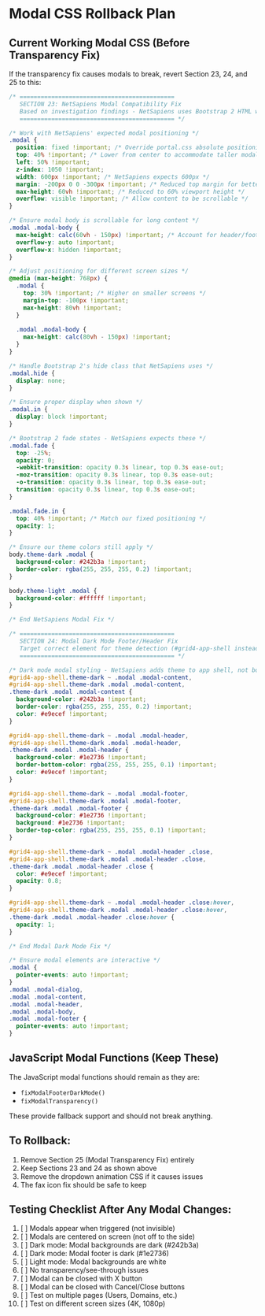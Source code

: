 # Modal CSS Rollback Plan

## Current Working Modal CSS (Before Transparency Fix)

If the transparency fix causes modals to break, revert Section 23, 24, and 25 to this:

```css
/* ============================================
   SECTION 23: NetSapiens Modal Compatibility Fix
   Based on investigation findings - NetSapiens uses Bootstrap 2 HTML with custom positioning
   ============================================ */

/* Work with NetSapiens' expected modal positioning */
.modal {
  position: fixed !important; /* Override portal.css absolute positioning */
  top: 40% !important; /* Lower from center to accommodate taller modals */
  left: 50% !important;
  z-index: 1050 !important;
  width: 600px !important; /* NetSapiens expects 600px */
  margin: -200px 0 0 -300px !important; /* Reduced top margin for better centering */
  max-height: 60vh !important; /* Reduced to 60% viewport height */
  overflow: visible !important; /* Allow content to be scrollable */
}

/* Ensure modal body is scrollable for long content */
.modal .modal-body {
  max-height: calc(60vh - 150px) !important; /* Account for header/footer with 60vh */
  overflow-y: auto !important;
  overflow-x: hidden !important;
}

/* Adjust positioning for different screen sizes */
@media (max-height: 768px) {
  .modal {
    top: 30% !important; /* Higher on smaller screens */
    margin-top: -100px !important;
    max-height: 80vh !important;
  }
  
  .modal .modal-body {
    max-height: calc(80vh - 150px) !important;
  }
}

/* Handle Bootstrap 2's hide class that NetSapiens uses */
.modal.hide {
  display: none;
}

/* Ensure proper display when shown */
.modal.in {
  display: block !important;
}

/* Bootstrap 2 fade states - NetSapiens expects these */
.modal.fade {
  top: -25%;
  opacity: 0;
  -webkit-transition: opacity 0.3s linear, top 0.3s ease-out;
  -moz-transition: opacity 0.3s linear, top 0.3s ease-out;
  -o-transition: opacity 0.3s linear, top 0.3s ease-out;
  transition: opacity 0.3s linear, top 0.3s ease-out;
}

.modal.fade.in {
  top: 40% !important; /* Match our fixed positioning */
  opacity: 1;
}

/* Ensure our theme colors still apply */
body.theme-dark .modal {
  background-color: #242b3a !important;
  border-color: rgba(255, 255, 255, 0.2) !important;
}

body.theme-light .modal {
  background-color: #ffffff !important;
}

/* End NetSapiens Modal Fix */

/* ============================================
   SECTION 24: Modal Dark Mode Footer/Header Fix
   Target correct element for theme detection (#grid4-app-shell instead of body)
   ============================================ */

/* Dark mode modal styling - NetSapiens adds theme to app shell, not body */
#grid4-app-shell.theme-dark ~ .modal .modal-content,
#grid4-app-shell.theme-dark .modal .modal-content,
.theme-dark .modal .modal-content {
  background-color: #242b3a !important;
  border-color: rgba(255, 255, 255, 0.2) !important;
  color: #e9ecef !important;
}

#grid4-app-shell.theme-dark ~ .modal .modal-header,
#grid4-app-shell.theme-dark .modal .modal-header,
.theme-dark .modal .modal-header {
  background-color: #1e2736 !important;
  border-bottom-color: rgba(255, 255, 255, 0.1) !important;
  color: #e9ecef !important;
}

#grid4-app-shell.theme-dark ~ .modal .modal-footer,
#grid4-app-shell.theme-dark .modal .modal-footer,
.theme-dark .modal .modal-footer {
  background-color: #1e2736 !important;
  background: #1e2736 !important;
  border-top-color: rgba(255, 255, 255, 0.1) !important;
}

#grid4-app-shell.theme-dark ~ .modal .modal-header .close,
#grid4-app-shell.theme-dark .modal .modal-header .close,
.theme-dark .modal .modal-header .close {
  color: #e9ecef !important;
  opacity: 0.8;
}

#grid4-app-shell.theme-dark ~ .modal .modal-header .close:hover,
#grid4-app-shell.theme-dark .modal .modal-header .close:hover,
.theme-dark .modal .modal-header .close:hover {
  opacity: 1;
}

/* End Modal Dark Mode Fix */

/* Ensure modal elements are interactive */
.modal {
  pointer-events: auto !important;
}
.modal .modal-dialog,
.modal .modal-content,
.modal .modal-header,
.modal .modal-body,
.modal .modal-footer {
  pointer-events: auto !important;
}
```

## JavaScript Modal Functions (Keep These)

The JavaScript modal functions should remain as they are:
- `fixModalFooterDarkMode()` 
- `fixModalTransparency()`

These provide fallback support and should not break anything.

## To Rollback:

1. Remove Section 25 (Modal Transparency Fix) entirely
2. Keep Sections 23 and 24 as shown above
3. Remove the dropdown animation CSS if it causes issues
4. The fax icon fix should be safe to keep

## Testing Checklist After Any Modal Changes:

1. [ ] Modals appear when triggered (not invisible)
2. [ ] Modals are centered on screen (not off to the side)
3. [ ] Dark mode: Modal backgrounds are dark (#242b3a)
4. [ ] Dark mode: Modal footer is dark (#1e2736) 
5. [ ] Light mode: Modal backgrounds are white
6. [ ] No transparency/see-through issues
7. [ ] Modal can be closed with X button
8. [ ] Modal can be closed with Cancel/Close buttons
9. [ ] Test on multiple pages (Users, Domains, etc.)
10. [ ] Test on different screen sizes (4K, 1080p)